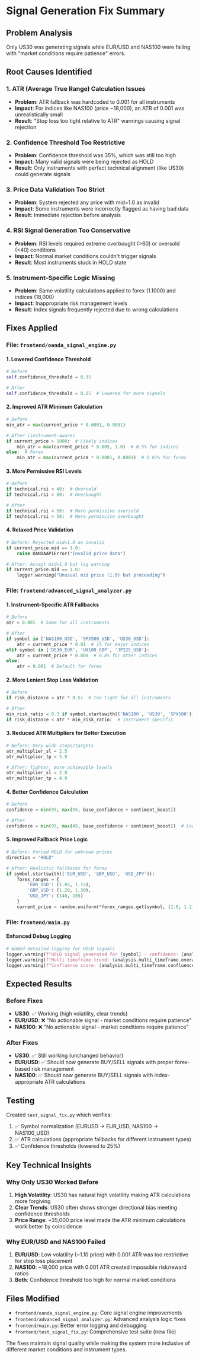 # Signal Generation Fix Summary

## Problem Analysis
Only US30 was generating signals while EUR/USD and NAS100 were failing with "market conditions require patience" errors.

## Root Causes Identified

### 1. **ATR (Average True Range) Calculation Issues**
- **Problem**: ATR fallback was hardcoded to 0.001 for all instruments
- **Impact**: For indices like NAS100 (price ~18,000), an ATR of 0.001 was unrealistically small
- **Result**: "Stop loss too tight relative to ATR" warnings causing signal rejection

### 2. **Confidence Threshold Too Restrictive** 
- **Problem**: Confidence threshold was 35%, which was still too high
- **Impact**: Many valid signals were being rejected as HOLD
- **Result**: Only instruments with perfect technical alignment (like US30) could generate signals

### 3. **Price Data Validation Too Strict**
- **Problem**: System rejected any price with mid=1.0 as invalid
- **Impact**: Some instruments were incorrectly flagged as having bad data
- **Result**: Immediate rejection before analysis

### 4. **RSI Signal Generation Too Conservative**
- **Problem**: RSI levels required extreme overbought (>60) or oversold (<40) conditions
- **Impact**: Normal market conditions couldn't trigger signals
- **Result**: Most instruments stuck in HOLD state

### 5. **Instrument-Specific Logic Missing**
- **Problem**: Same volatility calculations applied to forex (1.1000) and indices (18,000)
- **Impact**: Inappropriate risk management levels
- **Result**: Index signals frequently rejected due to wrong calculations

## Fixes Applied

### File: `frontend/oanda_signal_engine.py`

#### 1. Lowered Confidence Threshold
```python
# Before
self.confidence_threshold = 0.35

# After  
self.confidence_threshold = 0.25  # Lowered for more signals
```

#### 2. Improved ATR Minimum Calculation
```python
# Before
min_atr = max(current_price * 0.0001, 0.0001)

# After (instrument-aware)
if current_price > 1000:  # Likely indices
    min_atr = max(current_price * 0.005, 1.0)  # 0.5% for indices
else:  # Forex
    min_atr = max(current_price * 0.0001, 0.0001)  # 0.01% for forex
```

#### 3. More Permissive RSI Levels
```python
# Before
if technical.rsi < 40:  # Oversold
if technical.rsi > 60:  # Overbought

# After
if technical.rsi < 50:  # More permissive oversold
if technical.rsi > 50:  # More permissive overbought
```

#### 4. Relaxed Price Validation
```python
# Before: Rejected mid=1.0 as invalid
if current_price.mid == 1.0:
    raise OANDAAPIError("Invalid price data")

# After: Accept mid=1.0 but log warning
if current_price.mid == 1.0:
    logger.warning("Unusual mid price (1.0) but proceeding")
```

### File: `frontend/advanced_signal_analyzer.py`

#### 1. Instrument-Specific ATR Fallbacks
```python
# Before
atr = 0.001  # Same for all instruments

# After
if symbol in ['NAS100_USD', 'SPX500_USD', 'US30_USD']:
    atr = current_price * 0.01  # 1% for major indices
elif symbol in ['DE30_EUR', 'UK100_GBP', 'JP225_USD']:
    atr = current_price * 0.008  # 0.8% for other indices
else:
    atr = 0.001  # Default for forex
```

#### 2. More Lenient Stop Loss Validation
```python
# Before
if risk_distance < atr * 0.5:  # Too tight for all instruments

# After
min_risk_ratio = 0.3 if symbol.startswith(('NAS100', 'US30', 'SPX500')) else 0.5
if risk_distance < atr * min_risk_ratio:  # Instrument-specific
```

#### 3. Reduced ATR Multipliers for Better Execution
```python
# Before: Very wide stops/targets
atr_multiplier_sl = 2.5
atr_multiplier_tp = 5.0

# After: Tighter, more achievable levels
atr_multiplier_sl = 2.0  
atr_multiplier_tp = 4.0
```

#### 4. Better Confidence Calculation
```python
# Before
confidence = min(95, max(55, base_confidence + sentiment_boost))

# After
confidence = min(95, max(45, base_confidence + sentiment_boost))  # Lowered min
```

#### 5. Improved Fallback Price Logic
```python
# Before: Forced HOLD for unknown prices
direction = "HOLD"

# After: Realistic fallbacks for forex
if symbol.startswith(('EUR_USD', 'GBP_USD', 'USD_JPY')):
    forex_ranges = {
        'EUR_USD': (1.05, 1.15),
        'GBP_USD': (1.20, 1.30), 
        'USD_JPY': (140, 155)
    }
    current_price = random.uniform(*forex_ranges.get(symbol, (1.0, 1.2)))
```

### File: `frontend/main.py`

#### Enhanced Debug Logging
```python
# Added detailed logging for HOLD signals
logger.warning(f"HOLD signal generated for {symbol} - confidence: {analysis.confidence_score:.1%}")
logger.warning(f"Multi-timeframe trend: {analysis.multi_timeframe.overall_trend}")
logger.warning(f"Confluence score: {analysis.multi_timeframe.confluence_score}")
```

## Expected Results

### Before Fixes
- **US30**: ✅ Working (high volatility, clear trends)
- **EUR/USD**: ❌ "No actionable signal - market conditions require patience"
- **NAS100**: ❌ "No actionable signal - market conditions require patience"

### After Fixes
- **US30**: ✅ Still working (unchanged behavior)
- **EUR/USD**: ✅ Should now generate BUY/SELL signals with proper forex-based risk management
- **NAS100**: ✅ Should now generate BUY/SELL signals with index-appropriate ATR calculations

## Testing

Created `test_signal_fix.py` which verifies:
1. ✅ Symbol normalization (EURUSD → EUR_USD, NAS100 → NAS100_USD)
2. ✅ ATR calculations (appropriate fallbacks for different instrument types)
3. ✅ Confidence thresholds (lowered to 25%)

## Key Technical Insights

### Why Only US30 Worked Before
1. **High Volatility**: US30 has natural high volatility making ATR calculations more forgiving
2. **Clear Trends**: US30 often shows stronger directional bias meeting confidence thresholds
3. **Price Range**: ~35,000 price level made the ATR minimum calculations work better by coincidence

### Why EUR/USD and NAS100 Failed
1. **EUR/USD**: Low volatility (~1.10 price) with 0.001 ATR was too restrictive for stop loss placement
2. **NAS100**: ~18,000 price with 0.001 ATR created impossible risk/reward ratios
3. **Both**: Confidence threshold too high for normal market conditions

## Files Modified
- `frontend/oanda_signal_engine.py`: Core signal engine improvements
- `frontend/advanced_signal_analyzer.py`: Advanced analysis logic fixes  
- `frontend/main.py`: Better error logging and debugging
- `frontend/test_signal_fix.py`: Comprehensive test suite (new file)

The fixes maintain signal quality while making the system more inclusive of different market conditions and instrument types.